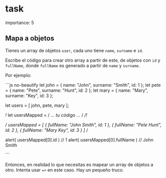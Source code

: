 # task

importance: 5

## Mapa a objetos

Tienes un array de objetos `user`, cada uno tiene `name`, `surname` e `id`.

Escribe el código para crear otro array a partir de este, de objetos con `id` y `fullName`, donde `fullName` es generado a partir de `name` y `surname`.

Por ejemplo:

\`\`\`js no-beautify let john = { name: "John", surname: "Smith", id: 1 }; let pete = { name: "Pete", surname: "Hunt", id: 2 }; let mary = { name: "Mary", surname: "Key", id: 3 };

let users = \[ john, pete, mary \];

_!_ let usersMapped = / _... tu código ..._ / _/!_

/ _usersMapped = \[ { fullName: "John Smith", id: 1 }, { fullName: "Pete Hunt", id: 2 }, { fullName: "Mary Key", id: 3 } \]_ /

alert\( usersMapped\[0\].id \) // 1 alert\( usersMapped\[0\].fullName \) // John Smith

\`\`\`

Entonces, en realidad lo que necesitas es mapear un array de objetos a otro. Intenta usar `=>` en este caso. Hay un pequeño truco.

